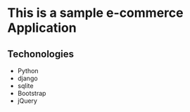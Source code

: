 # This is a sample e-commerce Application

## Techonologies

* Python
* django
* sqlite
* Bootstrap
* jQuery
   